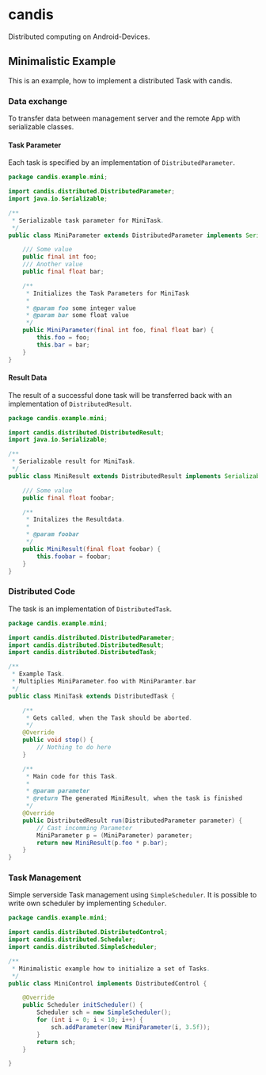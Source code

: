 candis
======

Distributed computing on Android-Devices.


## Minimalistic Example

This is an example, how to implement a distributed Task with candis. 

### Data exchange

To transfer data between management server and the remote App with serializable classes.

#### Task Parameter
Each task is specified by an implementation of `DistributedParameter`.
```java
package candis.example.mini;

import candis.distributed.DistributedParameter;
import java.io.Serializable;

/**
 * Serializable task parameter for MiniTask.
 */
public class MiniParameter extends DistributedParameter implements Serializable {

	/// Some value
	public final int foo;
	/// Another value
	public final float bar;

	/**
	 * Initializes the Task Parameters for MiniTask
	 *
	 * @param foo some integer value
	 * @param bar some float value
	 */
	public MiniParameter(final int foo, final float bar) {
		this.foo = foo;
		this.bar = bar;
	}
}
```

#### Result Data
The result of a successful done task will be transferred back with an implementation of `DistributedResult`.
```java
package candis.example.mini;

import candis.distributed.DistributedResult;
import java.io.Serializable;

/**
 * Serializable result for MiniTask.
 */
public class MiniResult extends DistributedResult implements Serializable {

	/// Some value
	public final float foobar;

	/**
	 * Initalizes the Resultdata.
	 *
	 * @param foobar
	 */
	public MiniResult(final float foobar) {
		this.foobar = foobar;
	}
}
```


### Distributed Code

The task is an implementation of `DistributedTask`.
 
```java
package candis.example.mini;

import candis.distributed.DistributedParameter;
import candis.distributed.DistributedResult;
import candis.distributed.DistributedTask;

/**
 * Example Task.
 * Multiplies MiniParameter.foo with MiniParamter.bar
 */
public class MiniTask extends DistributedTask {

	/**
	 * Gets called, when the Task should be aborted.
	 */
	@Override
	public void stop() {
		// Nothing to do here
	}

	/**
	 * Main code for this Task.
	 *
	 * @param parameter
	 * @return The generated MiniResult, when the task is finished
	 */
	@Override
	public DistributedResult run(DistributedParameter parameter) {
		// Cast incomming Parameter
		MiniParameter p = (MiniParameter) parameter;
		return new MiniResult(p.foo * p.bar);
	}
}
```

### Task Management

Simple serverside Task management using `SimpleScheduler`. It is possible to write own scheduler by implementing `Scheduler`.
```java
package candis.example.mini;

import candis.distributed.DistributedControl;
import candis.distributed.Scheduler;
import candis.distributed.SimpleScheduler;

/**
 * Minimalistic example how to initialize a set of Tasks.
 */
public class MiniControl implements DistributedControl {

	@Override
	public Scheduler initScheduler() {
		Scheduler sch = new SimpleScheduler();
		for (int i = 0; i < 10; i++) {
			sch.addParameter(new MiniParameter(i, 3.5f));
		}
		return sch;
	}

}
```

